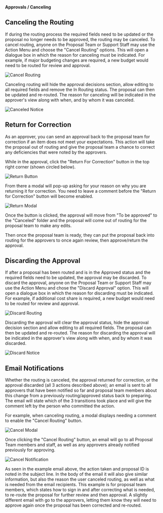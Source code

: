 **Approvals / Canceling**

## Canceling the Routing
If during the routing process the required fields need to be updated or the proposal no longer needs to be approved, the routing may be canceled.  To cancel routing, anyone on the Proposal Team or Support Staff may use the Action Menu and choose the "Cancel Routing" options.   This will open a dialogue box in which the reason for canceling must be indicated.  For example, if major budgeting changes are required, a new budget would need to be routed for review and approval.

![Cancel Routing](../images/approvals/AppPro_CancelRouting.jpg)

Canceling routing will hide the approval decisions section, allow editing to all required fields and remove the In Routing status.  The proposal can then be updated and re-routed.  The reason for canceling will be indicated in the approver's view along with when, and by whom it was canceled.

![Canceled Notice](../images/approvals/AppPro_CanceledNotice.jpg)

## Return for Correction
As an approver, you can send an approval back to the proposal team for correction if an item does not meet your expectations.  This action will take the proposal out of routing and give the proposal team a chance to correct any deficiencies that were noted by the approvers.

While in the approval, click the "Return For Correction" button in the top right corner (shown circled below).

![Return Button](../images/approvals/canceling_returnButton.jpg)

From there a modal will pop-up asking for your reason on why you are returning it for correction.  You need to leave a comment before the "Return for Correction" button will become enabled.

![Return Modal](../images/approvals/canceling_returnModal.jpg)

Once the button is clicked, the approval will move from "To be approved" to the "Canceled" folder and the proposal will come out of routing for the proposal team to make any edits.

Then once the proposal team is ready, they can put the proposal back into routing for the approvers to once again review, then approve/return the approval.

## Discarding the Approval
If after a proposal has been routed and is in the Approved status and the required fields need to be updated, the approval may be discarded.  To discard the approval, anyone on the Proposal Team or Support Staff may use the Action Menu and chose the "Discard Approval" option.  This will open a dialogue box in which the reason for discarding must be indicated.  For example, if additional cost share is required, a new budget would need to be routed for review and approval.

![Discard Routing](../images/approvals/AppPro_Discard.jpg)

Discarding the approval will clear the approval status, hide the approval decision section and allow editing to all required fields.  The proposal can then be updated and re-routed. The reason for discarding the approval will be indicated in the approver's view along with when, and by whom it was discarded.

![Discard Notice](../images/approvals/AppPro_DiscardNotice.jpg)

## Email Notifications

Whether the routing is canceled, the approval returned for correction, or the approval discarded (all 3 actions described above); an email is sent to all approvers that have been notified so far and proposal team members about this change from a previously routing/approved status back to preparing.  The email will state which of the 3 transitions took place and will give the comment left by the person who committed the action.

For example, when canceling routing, a modal displays needing a comment to enable the "Cancel Routing" button.

![Cancel Modal](../images/approvals/canceling_cancelModal.jpg)

Once clicking the "Cancel Routing" button, an email will go to all Proposal Team members and staff, as well as any approvers already notified previously for approving.

![Cancel Notification](../images/approvals/canceling_emailNotifications.jpg)

As seen in the example email above, the action taken and proposal ID is noted in the subject line.  In the body of the email it will also give similar information, but also the reason the user canceled routing, as well as what is needed from the email recipients.  This example is for proposal team members, which states how to sign in and after correcting what is needed, to re-route the proposal for further review and then approval.  A slightly different email with go to the approvers, letting them know they will need to approve again once the proposal has been corrected and re-routed.

<br>
